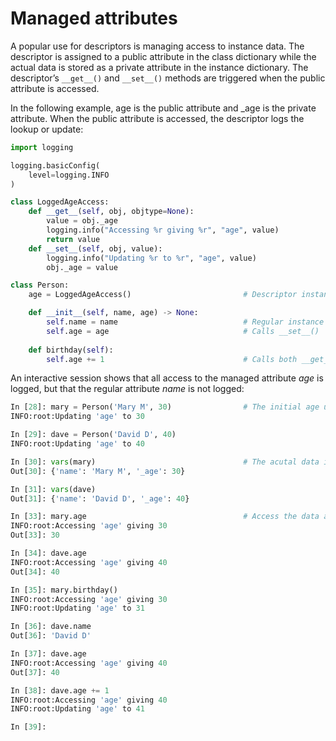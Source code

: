 # Managed attributes

A popular use for descriptors is managing access to instance data. The descriptor is assigned to a public attribute in the class dictionary while the actual data is stored as a private attribute in the instance dictionary. The descriptor’s `__get__()` and `__set__()` methods are triggered when the public attribute is accessed.

In the following example, age is the public attribute and _age is the private attribute. When the public attribute is accessed, the descriptor logs the lookup or update:

```py
import logging 

logging.basicConfig(
    level=logging.INFO
)

class LoggedAgeAccess:
    def __get__(self, obj, objtype=None):
        value = obj._age 
        logging.info("Accessing %r giving %r", "age", value)
        return value 
    def __set__(self, obj, value):
        logging.info("Updating %r to %r", "age", value)
        obj._age = value 

class Person:
    age = LoggedAgeAccess()                         # Descriptor instance

    def __init__(self, name, age) -> None:
        self.name = name                            # Regular instance attribute
        self.age = age                              # Calls __set__()
    
    def birthday(self):
        self.age += 1                               # Calls both __get__() and __set__()
```

An interactive session shows that all access to the managed attribute *age* is logged, but that the regular attribute *name* is not logged:



```py
In [28]: mary = Person('Mary M', 30)                # The initial age update is logged
INFO:root:Updating 'age' to 30

In [29]: dave = Person('David D', 40)
INFO:root:Updating 'age' to 40

In [30]: vars(mary)                                 # The acutal data is in a private attribute
Out[30]: {'name': 'Mary M', '_age': 30}

In [31]: vars(dave)
Out[31]: {'name': 'David D', '_age': 40}

In [33]: mary.age                                   # Access the data and log the lookup
INFO:root:Accessing 'age' giving 30
Out[33]: 30

In [34]: dave.age
INFO:root:Accessing 'age' giving 40
Out[34]: 40

In [35]: mary.birthday()
INFO:root:Accessing 'age' giving 30
INFO:root:Updating 'age' to 31

In [36]: dave.name
Out[36]: 'David D'

In [37]: dave.age
INFO:root:Accessing 'age' giving 40
Out[37]: 40

In [38]: dave.age += 1
INFO:root:Accessing 'age' giving 40
INFO:root:Updating 'age' to 41

In [39]: 
```